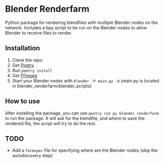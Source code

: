 # Blender Renderfarm
Python package for rendering blendfiles with multiple Blender nodes on the network.
Includes a bpy script to be run on the Blender nodes to allow Blender to receive files to render.

## Installation
1. Clone the repo.
2. Get [Poetry](https://poetry.eustace.io)
3. Run `poetry install`
4. Get [FFmpeg](https://www.ffmpeg.org/)
4. Start your Blender nodes with `blender -P main.py -b` (main.py is located in blender_renderfarm/blender_scripts)

## How to use
After installing the package, you can use `poetry run py blender_renderfarm` to run the package. It will ask for the blendfile, and where to save the rendered file, the script will try to do the rest.

## TODO
 - Add a `farmspec` file for specifying where are the Blender nodes (skip the autodiscovery step)
